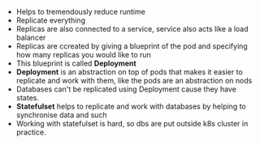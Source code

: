 - Helps to tremendously reduce runtime
- Replicate everything
- Replicas are also connected to a service, service also acts like a load balancer
- Replicas are ccreated by giving a blueprint of the pod and specifying how many replicas you would like to run
- This blueprint is called **Deployment**
- **Deployment** is an abstraction on top of pods that makes it easier to replicate and work with them, like the pods are an abstraction on nods
- Databases can't be replicated using Deployment cause they have states.
- **Statefulset** helps to replicate and work with databases by helping to synchronise data and such
- Working with statefulset is hard, so dbs are put outside k8s cluster in practice.